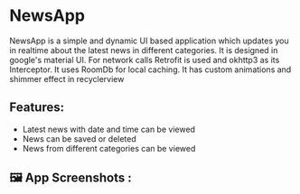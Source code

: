 # NewsApp

NewsApp is a simple and dynamic UI based application which updates you in realtime about the latest news in different categories.
It is designed in google's material UI.
For network calls Retrofit is used and okhttp3 as its Interceptor.
It uses RoomDb for local caching.
It has custom animations and shimmer effect in recyclerview

## Features:
- Latest news with date and time can be viewed
- News can be saved or deleted
- News from different categories can be viewed

## 🖼 App Screenshots :


